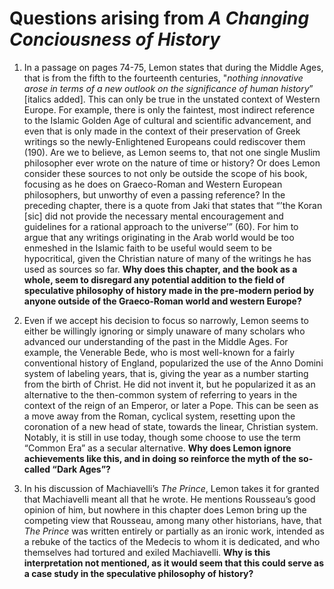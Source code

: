# Questions arising from *A Changing Conciousness of History*

1. In a passage on pages 74-75, Lemon states that during the Middle Ages, that is from the fifth to the fourteenth centuries, "*nothing innovative arose in terms of a new outlook on the significance of human history*” [italics added]. This can only be true in the unstated context of Western Europe. For example, there is only the faintest, most indirect reference to the Islamic Golden Age of cultural and scientific advancement, and even that is only made in the context of their preservation of Greek writings so the newly-Enlightened Europeans could rediscover them (190). Are we to believe, as Lemon seems to, that not one single Muslim philosopher ever wrote on the nature of time or history? Or does Lemon consider these sources to not only be outside the scope of his book, focusing as he does on Graeco-Roman and Western European philosophers, but unworthy of even a passing reference? In the preceding chapter, there is a quote from Jaki that states that “’the Koran [sic] did not provide the necessary mental encouragement and guidelines for a rational approach to the universe’” (60). For him to argue that any writings originating in the Arab world would be too enmeshed in the Islamic faith to be useful would seem to be hypocritical, given the Christian nature of many of the writings he has used as sources so far. **Why does this chapter, and the book as a whole, seem to disregard any potential addition to the field of speculative philosophy of history made in the pre-modern period by anyone outside of the Graeco-Roman world and western Europe?**

2. Even if we accept his decision to focus so narrowly, Lemon seems to either be willingly ignoring or simply unaware of many scholars who advanced our understanding of the past in the Middle Ages. For example, the Venerable Bede, who is most well-known for a fairly conventional history of England, popularized the use of the Anno Domini system of labeling years, that is, giving the year as a number starting from the birth of Christ. He did not invent it, but he popularized it as an alternative to the then-common system of referring to years in the context of the reign of an Emperor, or later a Pope. This can be seen as a move away from the Roman, cyclical system, resetting upon the coronation of a new head of state, towards the linear, Christian system. Notably, it is still in use today, though some choose to use the term “Common Era” as a secular alternative. **Why does Lemon ignore achievements like this, and in doing so reinforce the myth of the so-called “Dark Ages”?**

3. In his discussion of Machiavelli’s *The Prince*, Lemon takes it for granted that Machiavelli meant all that he wrote. He mentions Rousseau’s good opinion of him, but nowhere in this chapter does Lemon bring up the competing view that Rousseau, among many other historians, have, that *The Prince* was written entirely or partially as an ironic work, intended as a rebuke of the tactics of the Medecis to whom it is dedicated, and who themselves had tortured and exiled Machiavelli. **Why is this interpretation not mentioned, as it would seem that this could serve as a case study in the speculative philosophy of history?**
